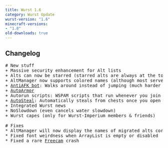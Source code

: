 ```yaml
---
title: Wurst 1.6
category: Wurst Update
wurst-version: "1.6"
minecraft-versions:
- "1.8"
old-downloads: true
---
```

## Changelog
<pre>
# New stuff
+ Massive security enhancement for Alt lists
+ Alts can now be starred (starred alts are always at the top of the alt list)
+ AltManager now supports colored names (although most servers don't)
+ <a href="https://wurst.wiki/antiafk">AntiAFK bot</a>: Walks around instead of jumping (much harder to detect)
+ <a href="https://wurst.wiki/autoarmor">AutoArmor</a>
+ Autorun scripts: WSPAM scripts that run whenever you join a world or a server
+ <a href="https://wurst.wiki/autosteal">AutoSteal</a>: Automatically steals from chests once you open them
+ Integrated Wurst news
+ NoSlowdown (even cancels water slowdown)
+ Wurst capes (only for Wurst-Imperium members & friends)

# Fixes
* AltManager will now display the names of migrated alts correctly
* Fixed font weirdness when ArrayList is empty or disabled
* Fixed a rare <a href="https://wurst.wiki/freecam">Freecam</a> crash
</pre>
